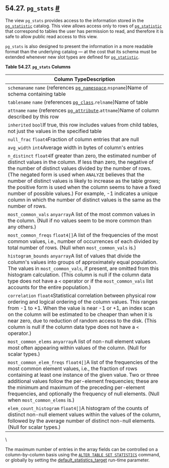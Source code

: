 ## 54.27. `pg_stats` [#](#VIEW-PG-STATS)

The view `pg_stats` provides access to the information stored in the [`pg_statistic`](catalog-pg-statistic.html "53.51. pg_statistic") catalog. This view allows access only to rows of [`pg_statistic`](catalog-pg-statistic.html "53.51. pg_statistic") that correspond to tables the user has permission to read, and therefore it is safe to allow public read access to this view.

`pg_stats` is also designed to present the information in a more readable format than the underlying catalog — at the cost that its schema must be extended whenever new slot types are defined for [`pg_statistic`](catalog-pg-statistic.html "53.51. pg_statistic").

**Table 54.27. `pg_stats` Columns**

| Column TypeDescription                                                                                                                                                                                                                                                                                                                                                                                                                                                                                                                           |
| ------------------------------------------------------------------------------------------------------------------------------------------------------------------------------------------------------------------------------------------------------------------------------------------------------------------------------------------------------------------------------------------------------------------------------------------------------------------------------------------------------------------------------------------------ |
| `schemaname` `name` (references [`pg_namespace`](catalog-pg-namespace.html "53.32. pg_namespace").`nspname`)Name of schema containing table                                                                                                                                                                                                                                                                                                                                                                                                      |
| `tablename` `name` (references [`pg_class`](catalog-pg-class.html "53.11. pg_class").`relname`)Name of table                                                                                                                                                                                                                                                                                                                                                                                                                                     |
| `attname` `name` (references [`pg_attribute`](catalog-pg-attribute.html "53.7. pg_attribute").`attname`)Name of column described by this row                                                                                                                                                                                                                                                                                                                                                                                                     |
| `inherited` `bool`If true, this row includes values from child tables, not just the values in the specified table                                                                                                                                                                                                                                                                                                                                                                                                                                |
| `null_frac` `float4`Fraction of column entries that are null                                                                                                                                                                                                                                                                                                                                                                                                                                                                                     |
| `avg_width` `int4`Average width in bytes of column's entries                                                                                                                                                                                                                                                                                                                                                                                                                                                                                     |
| `n_distinct` `float4`If greater than zero, the estimated number of distinct values in the column. If less than zero, the negative of the number of distinct values divided by the number of rows. (The negated form is used when `ANALYZE` believes that the number of distinct values is likely to increase as the table grows; the positive form is used when the column seems to have a fixed number of possible values.) For example, -1 indicates a unique column in which the number of distinct values is the same as the number of rows. |
| `most_common_vals` `anyarray`A list of the most common values in the column. (Null if no values seem to be more common than any others.)                                                                                                                                                                                                                                                                                                                                                                                                         |
| `most_common_freqs` `float4[]`A list of the frequencies of the most common values, i.e., number of occurrences of each divided by total number of rows. (Null when `most_common_vals` is.)                                                                                                                                                                                                                                                                                                                                                       |
| `histogram_bounds` `anyarray`A list of values that divide the column's values into groups of approximately equal population. The values in `most_common_vals`, if present, are omitted from this histogram calculation. (This column is null if the column data type does not have a `<` operator or if the `most_common_vals` list accounts for the entire population.)                                                                                                                                                                         |
| `correlation` `float4`Statistical correlation between physical row ordering and logical ordering of the column values. This ranges from -1 to +1. When the value is near -1 or +1, an index scan on the column will be estimated to be cheaper than when it is near zero, due to reduction of random access to the disk. (This column is null if the column data type does not have a `<` operator.)                                                                                                                                             |
| `most_common_elems` `anyarray`A list of non-null element values most often appearing within values of the column. (Null for scalar types.)                                                                                                                                                                                                                                                                                                                                                                                                       |
| `most_common_elem_freqs` `float4[]`A list of the frequencies of the most common element values, i.e., the fraction of rows containing at least one instance of the given value. Two or three additional values follow the per-element frequencies; these are the minimum and maximum of the preceding per-element frequencies, and optionally the frequency of null elements. (Null when `most_common_elems` is.)                                                                                                                                |
| `elem_count_histogram` `float4[]`A histogram of the counts of distinct non-null element values within the values of the column, followed by the average number of distinct non-null elements. (Null for scalar types.)                                                                                                                                                                                                                                                                                                                           |

\

The maximum number of entries in the array fields can be controlled on a column-by-column basis using the [`ALTER TABLE SET STATISTICS`](sql-altertable.html "ALTER TABLE") command, or globally by setting the [default\_statistics\_target](runtime-config-query.html#GUC-DEFAULT-STATISTICS-TARGET) run-time parameter.